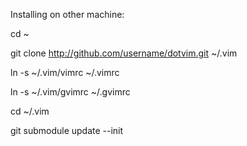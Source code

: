 Installing on other machine:

cd ~

git clone http://github.com/username/dotvim.git ~/.vim

ln -s ~/.vim/vimrc ~/.vimrc

ln -s ~/.vim/gvimrc ~/.gvimrc

cd ~/.vim

git submodule update --init